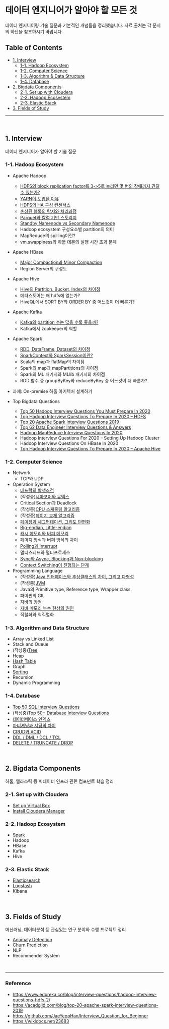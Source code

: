 # 데이터 엔지니어가 알아야 할 모든 것


데이터 엔지니어링 기술 질문과 기본적인 개념들을 정리했습니다.
자료 출처는 각 문서의 하단을 참조하시기 바랍니다.


## Table of Contents
- [1. Interview](#1-interview)
  - [1-1. Hadoop Ecosystem](#1-1-hadoop-ecosystem)
  - [1-2. Computer Science](#1-3-computer-science)
  - [1-3. Algorithm & Data Structure](#1-4-algorithm-and-data-structure)
  - [1-4. Database](#1-5-database)
- [2. Bigdata Components](#2-bigdata-components)
  - [2-1. Set up with Cloudera](#2-1-set-up-with-cloudera)
  - [2-2. Hadoop Ecosystem](#2-2-hadoop-ecosystem)
  - [2-3. Elastic Stack](#2-3-elastic-stack)
- [3. Fields of Study](#3-fields-of-study)

---

<br>

## 1. Interview
데이터 엔지니어가 알아야 할 기술 질문

### 1-1. Hadoop Ecosystem
- Apache Hadoop
  - [HDFS의 block replication factor를 3->5로 늘리면 몇 번의 장애까지 견딜 수 있는가?](interview/hadoop/hdfs_replication_and_fault_tolerance.md)
  - [YARN이 도입된 이유](interview/hadoop/why_use_yarn.md)
  - [HDFS의 HA 구성 컨센서스](interview/hadoop/hdfs_ha_and_consensus.md)
  - [손상된 블록의 탐지와 처리과정](interview/hadoop/hdfs_block_scanner.md)
  - [Parquet와 칼럼 기반 스토리지](interview/hadoop/parquet_and_column_based_storage.md)
  - [Standby Namenode vs Secondary Namenode](interview/hadoop/standbynn_secondarynn.md)
  - Hadoop ecosystem 구성요소별 partition의 의미
  - MapReduce의 spilling이란?
  - vm.swappiness와 하둡 데몬의 실행 시간 초과 문제
- Apache HBase
  - [Major Compaction과 Minor Compaction](interview/hadoop/hbase_compaction.md)
  - Region Server의 구성도
- Apache Hive
  - [Hive의 Partition, Bucket, Index의 차이점](interview/hadoop/hive_partition_bucket_index.md)
  - 메타스토어는 왜 hdfs에 없는가?
  - HiveQL에서 SORT BY와 ORDER BY 중 어느것이 더 빠른가?
- Apache Kafka
  - [Kafka의 partition 수는 많을 수록 좋을까?](interview/hadoop/kafka_too_many_partitions.md)
  - Kafka에서 zookeeper의 역할
- Apache Spark
  - [RDD, DataFrame, Dataset의 차이점](interview/hadoop/rdd_df_ds.md)
  - [SparkContext와 SparkSession이란?](interview/hadoop/sparkcontext_sparksession.md)
  - Scala의 map과 flatMap의 차이점
  - Spark의 map과 mapPartitions의 차이점
  - Spark의 ML 패키지와 MLlib 패키지의 차이점
  - RDD 함수 중 groupByKey와 reduceByKey 중 어느것이 더 빠른가?
- 과제: On-premise 하둡 아키텍처 설계하기

- Top Bigdata Questions
  - [Top 50 Hadoop Interview Questions You Must Prepare In 2020](interview/top_bigdata_questions/top_50_hadoop_interview_questions_in_2020.md)
  - [Top Hadoop Interview Questions To Prepare In 2020 – HDFS](interview/top_bigdata_questions/top_hadoop_interview_questions_in_2020_hdfs.md)
  - [Top 20 Apache Spark Interview Questions 2019](interview/top_bigdata_questions/top_20_apache_spark_interview_questions_2019.md)
  - [Top 62 Data Engineer Interview Questions & Answers](interview/top_bigdata_questions/top_62_data_engineer_interview_questions.md)
  - [Hadoop MapReduce Interview Questions In 2020](interview/top_bigdata_questions/hadoop_mapreduce_interview_questions_in_2020.md)
  - Hadoop Interview Questions For 2020 – Setting Up Hadoop Cluster
  - Hadoop Interview Questions On HBase In 2020
  - [Top Hadoop Interview Questions To Prepare In 2020 – Apache Hive](interview/top_bigdata_questions/top_hadoop_interview_questions-hive.md)

### 1-2. Computer Science
- Network
  - TCP와 UDP
- Operation System
  - [데드락의 발생조건](interview/computer_science/deadlock.md)
  - (작성중)[세마포어와 뮤텍스](interview/computer_science/semaphore_and_mutex.md)
  - Critical Section과 Deadlock
  - (작성중)[CPU 스케줄링 알고리즘](interview/computer_science/cpu_scheduling.md)
  - (작성중)[페이지 교체 알고리즘](interview/computer_science/page_replacement_algorithm.md)
  - [페이징과 세그먼테이션, 그리도 단편화](interview/computer_science/paging_segmentation.md)
  - [Big-endian, Little-endian](interview/computer_science/big_endian_little_endian.md)
  - [캐시 메모리와 버퍼 메모리](interview/computer_science/difference_between_cache_and_buffer.md)
  - 페이지 방식과 버퍼 방식의 차이
  - [Polling과 Interrupt](interview/computer_science/polling_and_interrupt.md)  
  - 멀티스레드와 멀티프로세스
  - [Sync와 Async, Blocking과 Non-blocking](interview/computer_science/sync_async_block_nonblock.md)
  - [Context Switching이 진행되는 단계](interview/computer_science/context_switching.md)
- Programming Language
  - (작성중)[Java 인터페이스와 추상클래스의 차이, 그리고 다형성](interview/computer_science/interface_vs_abstract_class.md)
  - (작성중)[JVM](interview/computer_science/jvm.md)
  - Java의 Primitive type, Reference type, Wrapper class
  - 파이썬의 GIL
  - 자바의 장점
  - [자바 메모리 누수 현상의 원인](interview/computer_science/understanding_memory_leaks_in_java.md)
  - 직렬화와 역직렬화


### 1-3. Algorithm and Data Structure
- Array vs Linked List
- Stack and Queue
- (작성중)[Tree](interview/algorithm/binary_search_tree.ipynb)
- Heap
- [Hash Table](interview/computer_science/hash_table.md)
- Graph
- [Sorting](interview/algorithm/sorting_algorithm.ipynb)
- Recursion
- Dynamic Programming


### 1-4. Database
- [Top 50 SQL Interview Questions](interview/database/top_50_sql_interview_questions.md)
- (작성중)[Top 50+ Database Interview Questions](interview/database/top_50_database_interview_questions.md)
- [데이터베이스 인덱스](interview/database/database_index.md)
- [파티셔닝과 샤딩의 차이](interview/database/partitioning_vs_sharding.md)
- [CRUD와 ACID](interview/database/crud_acid.md)
- [DDL / DML / DCL / TCL](interview/database/ddl_dml_dcl_tcl.md)
- [DELETE / TRUNCATE / DROP](interview/database/delete_truncate_drop.md)

<br>

## 2. Bigdata Components
하둡, 엘라스틱 등 빅데이터 인프라 관련 컴포넌트 학습 정리

### 2-1. Set up with Cloudera
- [Set up Virtual Box](bigdata_components/cloudera/setup_virtual_box.md)
- [Install Cloudera Manager](bigdata_components/cloudera/install_cloudera_manager.md)

### 2-2. Hadoop Ecosystem
- [Spark](bigdata_components/hadoop_ecosystem/spark)
- Hadoop
- HBase
- Kafka
- Hive

### 2-3. Elastic Stack
- [Elasticsearch](bigdata_components/elk_stack/elasticsearch)
- [Logstash](bigdata_components/elk_stack/logstash)
- Kibana

<br>

## 3. Fields of Study
머신러닝, 데이터분석 등 관심있는 연구 분야와 수행 프로젝트 정리

- [Anomaly Detection](fields_of_study/anomaly_detection)
- Churn Prediction
- NLP
- Recommender System

<br>

---

### Reference
- https://www.edureka.co/blog/interview-questions/hadoop-interview-questions-hdfs-2/
- https://acadgild.com/blog/top-20-apache-spark-interview-questions-2019
- https://github.com/JaeYeopHan/Interview_Question_for_Beginner
- https://wikidocs.net/23683
